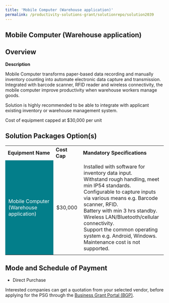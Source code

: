 ```yaml
---
title: 'Mobile Computer (Warehouse application)'
permalink: /productivity-solutions-grant/solutionrepo/solution2039
---
```


## Mobile Computer (Warehouse application)

## Overview

**Description**

Mobile Computer transforms paper-based data recording and manually inventory counting into automate electronic data capture and transmission. Integrated with barcode scanner, RFID reader and wireless connectivity, the mobile computer improve productivity when warehouse workers manage goods.

Solution is highly recommended to be able to integrate with applicant existing inventory or warehouse management system.

Cost of equipment capped at $30,000 per unit

## Solution Packages Option(s)

<table>
<tr>
<td><b>Equipment Name</b></td>
<td><b>Cost Cap</b></td>
<td><b>Mandatory Specifications</b></td>
</tr>
<tr>
<td style='padding: 10px; background-color: #037E8A; color: #FFFFFF;'>Mobile Computer (Warehouse application)</td>
<td style='padding: 10px;'>$30,000</td>
<td style='padding: 10px;'>Installed with software for inventory data input.<br>Withstand rough handling, meet min IP54 standards.<br>Configurable to capture inputs via various means e.g. Barcode scanner, RFID.<br>Battery with min 3 hrs standby.<br>Wireless LAN/Bluetooth/cellular connectivity.<br>Support the common operating system e.g. Android, Windows.<br>Maintenance cost is not supported.<br></td>
</tr>
</table>

## Mode and Schedule of Payment

 - Direct Purchase

Interested companies can get a quotation from your selected vendor, before applying for the PSG through the <a href='https://www.businessgrants.gov.sg/' target='_blank' rel='noopener'>Business Grant Portal (BGP)</a>.

<script src="/jquery/resize-tables.js"></script>
